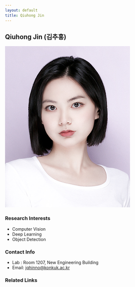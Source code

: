 ```yaml
---
layout: default
title: Qiuhong Jin
---
```


## Qiuhong Jin (김추홍)
![alt_text](../assets/img/profile/QiuhongJin.JPG)


### Research Interests
* Computer Vision
* Deep Learning
* Object Detection

### Contact Info
* Lab : Room 1207, New Engineering Building
* Email: jqhinno@konkuk.ac.kr


### Related Links
